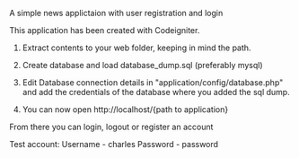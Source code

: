 A simple news applictaion with user registration and login

This application has been created with Codeigniter.

1. Extract contents to your web folder, keeping in mind the path.

2. Create database and load database_dump.sql (preferably mysql)

3. Edit Database connection details in "application/config/database.php" and add the credentials of the database where you added the sql dump.

4. You can now open http://localhost/{path to application}

From there you can login, logout or register an account

Test account:
Username  -  charles
Password  -  password